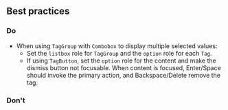 ## Best practices

### Do

- When using `TagGroup` with `Combobox` to display multiple selected values:
  - Set the `listbox` role for `TagGroup` and the `option` role for each `Tag`.
  - If using `TagButton`, set the `option` role for the content and make the dismiss button not focusable. When content is focused, Enter/Space should invoke the primary action, and Backspace/Delete remove the tag.

### Don't
